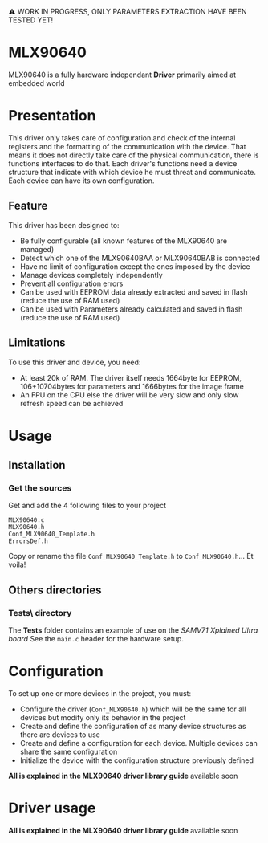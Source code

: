 :warning: WORK IN PROGRESS, ONLY PARAMETERS EXTRACTION HAVE BEEN TESTED YET!

# MLX90640
MLX90640 is a fully hardware independant **Driver** primarily aimed at embedded world

# Presentation
This driver only takes care of configuration and check of the internal registers and the formatting of the communication with the device. That means it does not directly take care of the physical communication, there is functions interfaces to do that.
Each driver's functions need a device structure that indicate with which device he must threat and communicate. Each device can have its own configuration.

## Feature

This driver has been designed to:
* Be fully configurable (all known features of the MLX90640 are managed)
* Detect which one of the MLX90640BAA or MLX90640BAB is connected
* Have no limit of configuration except the ones imposed by the device
* Manage devices completely independently
* Prevent all configuration errors
* Can be used with EEPROM data already extracted and saved in flash (reduce the use of RAM used)
* Can be used with Parameters already calculated and saved in flash (reduce the use of RAM used)

## Limitations

To use this driver and device, you need:
* At least 20k of RAM. The driver itself needs 1664byte for EEPROM, 106+10704bytes for parameters and 1666bytes for the image frame
* An FPU on the CPU else the driver will be very slow and only slow refresh speed can be achieved

# Usage

## Installation

### Get the sources
Get and add the 4 following files to your project
```
MLX90640.c
MLX90640.h
Conf_MLX90640_Template.h
ErrorsDef.h
```
Copy or rename the file `Conf_MLX90640_Template.h` to `Conf_MLX90640.h`... Et voila!

## Others directories

### Tests\ directory
The **Tests** folder contains an example of use on the _SAMV71 Xplained Ultra board_
See the `main.c` header for the hardware setup.

# Configuration
To set up one or more devices in the project, you must:
* Configure the driver (`Conf_MLX90640.h`) which will be the same for all devices but modify only its behavior in the project
* Create and define the configuration of as many device structures as there are devices to use
* Create and define a configuration for each device. Multiple devices can share the same configuration
* Initialize the device with the configuration structure previously defined

**All is explained in the MLX90640 driver library guide** available soon

# Driver usage

**All is explained in the MLX90640 driver library guide** available soon